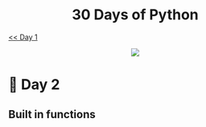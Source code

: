 <h1 align="center">30 Days of Python</h1>

[<< Day 1](https://github.com/cjgamos/30-Days-of-Python)

<p align="center">
    <img src="D:\Repo\Python\30DaysOfPython\30-Days-of-Python\img\729px-Python_logo_and_wordmark.svg.png">
</p>

# 📘 Day 2

## Built in functions